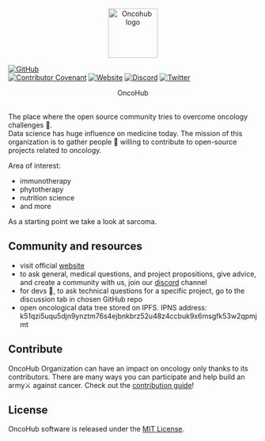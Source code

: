 <br/>
<p align="center">
<a href="https://oncohub.xyz" target="_blank">
<img src="https://user-images.githubusercontent.com/34304253/214382281-90494e68-d148-4dbb-b008-e4c02cc7bfff.png" width="100" alt="Oncohub logo">
</p>

[![GitHub](https://img.shields.io/github/license/oncohub-lab/oncohub-lab)](https://github.com/oncohub-lab/oncohub-lab/blob/master/LICENSE)  
[![Contributor Covenant](https://img.shields.io/badge/Contributor%20Covenant-2.1-4baaaa.svg)](CODE_OF_CONDUCT.md)
[![Website](https://img.shields.io/website?up_message=oncohub&url=https%3A%2F%2Foncohub.xyz)](www.oncohub.xyz)
[![Discord](https://img.shields.io/badge/Discord-7289DA?style=for-the-badge&logo=discord&logoColor=white)](discord)
  [![Twitter](https://img.shields.io/badge/Twitter-1DA1F2?style=for-the-badge&logo=twitter&logoColor=white)](twitter)

<p align="center">
OncoHub
</p>
<br/>
The place where the open source community tries to overcome oncology challenges 🧬.
<br/>
Data science has huge influence on medicine today. The mission of this organization is to gather people 🤝 willing to contribute to open-source projects related to oncology.

Area of interest:
- immunotherapy
- phytotherapy
- nutrition science
- and more

As a starting point we take a look at sarcoma.

## Community and resources

- visit official <a href="https://oncohub.xyz" target="_blank">website</a>
- to ask general, medical questions, and project propositions, give advice, and create a community with us, join our <a href="https://discord.gg/cxmFYnzyjS" target="_blank">discord</a> channel
- for devs 🧙, to ask technical questions for a specific project, go to the discussion tab in chosen GitHub repo
- open oncological data tree stored on IPFS. IPNS address: k51qzi5uqu5djn9ynztm76s4ejbnkbrz52u48z4ccbuk9x6msgfk53w2qpmjmt

## Contribute

OncoHub Organization can have an impact on oncology only thanks to its contributors. There are many ways you can participate and help build an army⚔ against cancer. Check out the [contribution guide](CONTRIBUTING.md)!

## License

OncoHub software is released under the [MIT License](LICENSE).
